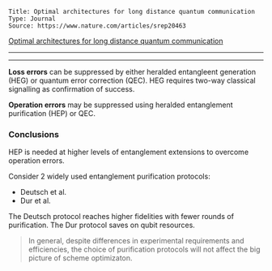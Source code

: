 
```
Title: Optimal architectures for long distance quantum communication
Type: Journal
Source: https://www.nature.com/articles/srep20463
```

[Optimal architectures for long distance quantum communication](https://www.nature.com/articles/srep20463)


---



---

__Loss errors__ can be suppressed by either heralded entangleent generation (HEG) or quantum error correction (QEC). HEG requires two-way classical signalling as confirmation of success.

__Operation errors__ may be suppressed using heralded entanglement purification (HEP) or QEC.


### Conclusions
HEP is needed at higher levels of entanglement extensions to overcome operation errors.

Consider 2 widely used entanglement purification protocols:
* Deutsch et al.
* Dur et al.

The Deutsch protocol reaches higher fidelities with fewer rounds of purification. The Dur protocol saves on qubit resources.

> In general, despite differences in experimental requirements and efficiencies, the choice of purification protocols will not affect the big picture of scheme optimizaton.


